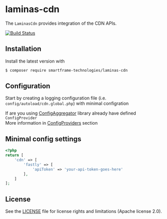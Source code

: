 # laminas-cdn

The `LaminasCdn` provides integration of the CDN APIs.

[![Build Status](https://github.com/SmartFrame-Technologies/laminas-cdn/actions/workflows/build.yml/badge.svg?branch=git-actions-test)](https://github.com/SmartFrame-Technologies/laminas-cdn/actions/workflows/build.yml/badge.svg?branch=git-actions-test)

## Installation

Install the latest version with

```bash
$ composer require smartframe-technologies/laminas-cdn
```

## Configuration

Start by creating a logging configuration file (i.e. `config/autoload/cdn.global.php`) with minimal configration

If are you using [ConfigAggregator](https://github.com/laminas/laminas-config-aggregator/) library already have
defined `ConfigProvider`\
More information in [ConfigProviders](https://docs.laminas.dev/laminas-config-aggregator/config-providers/) section

## Minimal config settings

```php
<?php
return [
    'cdn' => [
        'fastly' => [
            'apiToken' => 'your-api-token-goes-here'
        ],
    ]
];
```

## License

See the [LICENSE](LICENSE.md) file for license rights and limitations (Apache license 2.0).